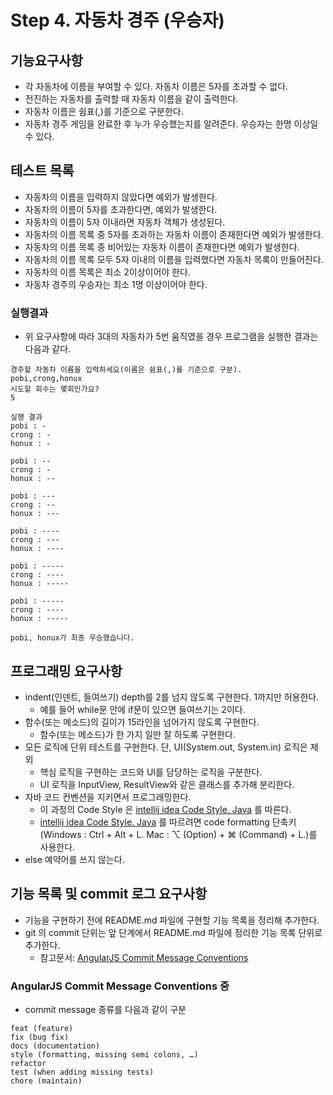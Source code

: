 # Step 4. 자동차 경주 (우승자)
## 기능요구사항
- 각 자동차에 이름을 부여할 수 있다. 자동차 이름은 5자를 초과할 수 없다.
- 전진하는 자동차를 출력할 때 자동차 이름을 같이 출력한다.
- 자동차 이름은 쉼표(,)를 기준으로 구분한다.
- 자동차 경주 게임을 완료한 후 누가 우승했는지를 알려준다. 우승자는 한명 이상일 수 있다.

## 테스트 목록
- 자동차의 이름을 입력하지 않았다면 예외가 발생한다.
- 자동차의 이름이 5자를 초과한다면, 예외가 발생한다.
- 자동차의 이름이 5자 이내라면 자동차 객체가 생성된다.
- 자동차의 이름 목록 중 5자를 초과하는 자동차 이름이 존재한다면 예외가 발생한다.
- 자동차의 이름 목록 중 비어있는 자동차 이름이 존재한다면 예외가 발생한다.
- 자동차의 이름 목록 모두 5자 이내의 이름을 입력했다면 자동차 목록이 만들어진다.
- 자동차의 이름 목록은 최소 2이상이어야 한다.
- 자동차 경주의 우승자는 최소 1명 이상이어야 한다.

### 실행결과
- 위 요구사항에 따라 3대의 자동차가 5번 움직였을 경우 프로그램을 실행한 결과는 다음과 같다.
~~~text
경주할 자동차 이름을 입력하세요(이름은 쉼표(,)를 기준으로 구분).
pobi,crong,honux
시도할 회수는 몇회인가요?
5

실행 결과
pobi : -
crong : -
honux : -

pobi : --
crong : -
honux : --

pobi : ---
crong : --
honux : ---

pobi : ----
crong : ---
honux : ----

pobi : -----
crong : ----
honux : -----

pobi : -----
crong : ----
honux : -----

pobi, honux가 최종 우승했습니다.
~~~

## 프로그래밍 요구사항
- indent(인덴트, 들여쓰기) depth를 2를 넘지 않도록 구현한다. 1까지만 허용한다.
  - 예를 들어 while문 안에 if문이 있으면 들여쓰기는 2이다.
- 함수(또는 메소드)의 길이가 15라인을 넘어가지 않도록 구현한다.
  - 함수(또는 메소드)가 한 가지 일만 잘 하도록 구현한다.
- 모든 로직에 단위 테스트를 구현한다. 단, UI(System.out, System.in) 로직은 제외
  - 핵심 로직을 구현하는 코드와 UI를 담당하는 로직을 구분한다. 
  - UI 로직을 InputView, ResultView와 같은 클래스를 추가해 분리한다.
- 자바 코드 컨벤션을 지키면서 프로그래밍한다.
  - 이 과정의 Code Style 은 [intellij idea Code Style. Java](https://www.jetbrains.com/help/idea/code-style-java.html) 를 따른다.
  - [intellij idea Code Style. Java](https://www.jetbrains.com/help/idea/code-style-java.html) 를 따르려면 code formatting 단축키(Windows : Ctrl + Alt + L. Mac : ⌥ (Option) + ⌘ (Command) + L.)를 사용한다.
- else 예약어를 쓰지 않는다.

## 기능 목록 및 commit 로그 요구사항
- 기능을 구현하기 전에 README.md 파일에 구현할 기능 목록을 정리해 추가한다.
- git 의 commit 단위는 앞 단계에서 README.md 파일에 정리한 기능 목록 단위로 추가한다.
  - 참고문서: [AngularJS Commit Message Conventions](https://gist.github.com/stephenparish/9941e89d80e2bc58a153)
### AngularJS Commit Message Conventions 중
- commit message 종류를 다음과 같이 구분
~~~text
feat (feature)
fix (bug fix)
docs (documentation)
style (formatting, missing semi colons, …)
refactor
test (when adding missing tests)
chore (maintain)
~~~